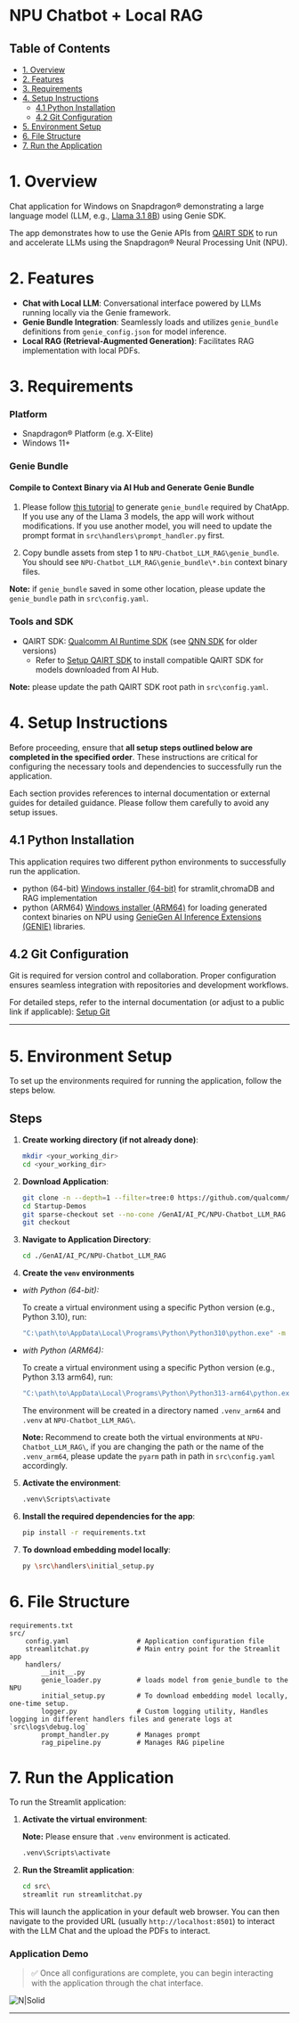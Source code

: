 # NPU Chatbot + Local RAG

## Table of Contents
- [1. Overview](#1-overview)
- [2. Features](#2-features)
- [3. Requirements](#3-requirements)
- [4. Setup Instructions](#4-setup-instructions)
  - [4.1 Python Installation](#41-python-installation)
  - [4.2 Git Configuration](#42-git-configuration)
- [5. Environment Setup](#5-environment-setup)
- [6. File Structure](#6-file-structure)
- [7. Run the Application](#7-run-the-application)


# 1. Overview

Chat application for Windows on Snapdragon® demonstrating a large language model (LLM, e.g., [Llama 3.1 8B](https://aihub.qualcomm.com/compute/models/llama_v3_1_8b_instruct)) using Genie SDK.

The app demonstrates how to use the Genie APIs from [QAIRT SDK](https://qpm.qualcomm.com/#/main/tools/details/Qualcomm_AI_Runtime_SDK) to run and accelerate LLMs using the Snapdragon® Neural Processing Unit (NPU).

# 2. Features
- **Chat with Local LLM**: Conversational interface powered by LLMs running locally via the Genie framework.
- **Genie Bundle Integration**: Seamlessly loads and utilizes `genie_bundle` definitions from `genie_config.json` for model inference.
- **Local RAG (Retrieval-Augmented Generation)**: Facilitates RAG implementation with local PDFs.

# 3. Requirements

### Platform

- Snapdragon® Platform (e.g. X-Elite)
- Windows 11+

### Genie Bundle

#### Compile to Context Binary via AI Hub and Generate Genie Bundle

1. Please follow [this tutorial](https://github.com/quic/ai-hub-apps/tree/main/tutorials/llm_on_genie)
to generate `genie_bundle` required by ChatApp. If you use any of the Llama 3 models, the app will work without modifications. If you use another model, you
will need to update the prompt format in `src\handlers\prompt_handler.py` first.

2. Copy bundle assets from step 1 to `NPU-Chatbot_LLM_RAG\genie_bundle`. You should see `NPU-Chatbot_LLM_RAG\genie_bundle\*.bin` context binary files.

**Note:** if `genie_bundle` saved in some other location, please update the `genie_bundle` path in `src\config.yaml`.

### Tools and SDK

- QAIRT SDK: [Qualcomm AI Runtime SDK](https://qpm.qualcomm.com/#/main/tools/details/Qualcomm_AI_Runtime_SDK) (see [QNN SDK](https://qpm.qualcomm.com/#/main/tools/details/qualcomm_ai_engine_direct) for older versions)
  - Refer to [Setup QAIRT SDK](#setup-qairt-sdk) to install compatible QAIRT SDK for models downloaded from AI Hub.

**Note:** please update the path QAIRT SDK root path in `src\config.yaml`.

# 4. Setup Instructions

Before proceeding, ensure that **all setup steps outlined below are completed in the specified order**. These instructions are critical for configuring the necessary tools and dependencies to successfully run the application.

Each section provides references to internal documentation or external guides for detailed guidance. Please follow them carefully to avoid any setup issues.

## 4.1 Python Installation

This application requires two different python environments to successfully run the application.
- python (64-bit) [Windows installer (64-bit)](https://www.python.org/downloads/windows/) for stramlit,chromaDB and RAG implementation
- python (ARM64) [Windows installer (ARM64)](https://www.python.org/ftp/python/3.13.5/python-3.13.5-arm64.exe) for loading generated context binaries on NPU using [GenieGen AI Inference Extensions (GENIE)](https://www.qualcomm.com/developer/software/gen-ai-inference-extensions) libraries.

## 4.2 Git Configuration

Git is required for version control and collaboration. Proper configuration ensures seamless integration with repositories and development workflows.

For detailed steps, refer to the internal documentation (or adjust to a public link if applicable):
[Setup Git]( ../../../Hardware/Tools.md#git-setup) <!-- Adjust path if needed -->

---

# 5. Environment Setup

To set up the environments required for running the application, follow the steps below.

## Steps

1.  **Create working directory (if not already done)**:
    ```bash
    mkdir <your_working_dir>
    cd <your_working_dir>
    ```

2. **Download Application**:
   ```bash
   git clone -n --depth=1 --filter=tree:0 https://github.com/qualcomm/Startup-Demos.git
   cd Startup-Demos
   git sparse-checkout set --no-cone /GenAI/AI_PC/NPU-Chatbot_LLM_RAG
   git checkout
   ```

3. **Navigate to Application Directory**:
   ```bash
   cd ./GenAI/AI_PC/NPU-Chatbot_LLM_RAG
   ```

4.  **Create the `venv` environments** 
- *with Python (64-bit):* 

   To create a virtual environment using a specific Python version (e.g., Python 3.10), run:

    ```bash
    "C:\path\to\AppData\Local\Programs\Python\Python310\python.exe" -m venv .venv
    ```

- *with Python (ARM64):*

   To create a virtual environment using a specific Python version (e.g., Python 3.13 arm64), run:

    ```bash
    "C:\path\to\AppData\Local\Programs\Python\Python313-arm64\python.exe" -m venv .venv_arm64
    ```
    
    The environment will be created in a directory named `.venv_arm64` and `.venv` at `NPU-Chatbot_LLM_RAG\`.

    **Note:** Recommend to create both the virtual environments at `NPU-Chatbot_LLM_RAG\`, if you are changing the path or the name of the `.venv_arm64`, please update the `pyarm` path in  path in `src\config.yaml` accordingly.

5.  **Activate the environment**:
    ```bash
    .venv\Scripts\activate
    ```

6.  **Install the required dependencies for the app**:
    ```bash
    pip install -r requirements.txt
    ```

7.  **To download embedding model locally**:
    ```bash
    py \src\handlers\initial_setup.py
    ```

# 6. File Structure

```
requirements.txt
src/
    config.yaml                 # Application configuration file
    streamlitchat.py            # Main entry point for the Streamlit app
    handlers/
        __init__.py
        genie_loader.py         # loads model from genie_bundle to the NPU
        initial_setup.py        # To download embedding model locally, one-time setup.
        logger.py               # Custom logging utility, Handles logging in different handlers files and generate logs at `src\logs\debug.log`
        prompt_handler.py       # Manages prompt
        rag_pipeline.py         # Manages RAG pipeline
```

# 7. Run the Application

To run the Streamlit application:

1.  **Activate the virtual environment**:

    **Note:** Please ensure that `.venv` environment is acticated.

    ```bash
    .venv\Scripts\activate
    ```

2.  **Run the Streamlit application**:
    ```bash
    cd src\
    streamlit run streamlitchat.py
    ```

This will launch the application in your default web browser. You can then navigate to the provided URL (usually `http://localhost:8501`) to interact with the LLM Chat and the upload the PDFs to interact.

### Application Demo

> ✅ Once all configurations are complete, you can begin interacting with the application through the chat interface.

![N|Solid](./images/Demo.gif)

---
